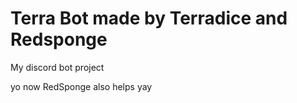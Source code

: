 # Terra Bot made by Terradice and Redsponge
My discord bot project

yo now RedSponge also helps yay
